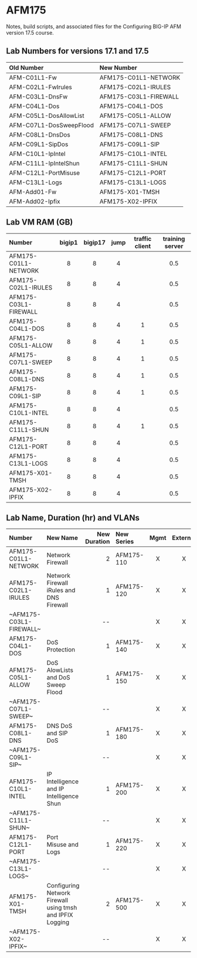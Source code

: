 # AFM175

Notes, build scripts, and associated files for the Configuring BIG-IP AFM version 17.5 course.

## Lab Numbers for versions 17.1 and 17.5

| Old Number              | New Number            |
| :---------------------- | :-------------------- |
| AFM-C01L1-Fw            | AFM175-C01L1-NETWORK  |
| AFM-C02L1-FwIrules      | AFM175-C02L1-IRULES   |
| AFM-C03L1-DnsFw         | AFM175-C03L1-FIREWALL |
| AFM-C04L1-Dos           | AFM175-C04L1-DOS      |
| AFM-C05L1-DosAllowList  | AFM175-C05L1-ALLOW    |
| AFM-C07L1-DosSweepFlood | AFM175-C07L1-SWEEP    |
| AFM-C08L1-DnsDos        | AFM175-C08L1-DNS      |
| AFM-C09L1-SipDos        | AFM175-C09L1-SIP      |
| AFM-C10L1-IpIntel       | AFM175-C10L1-INTEL    |
| AFM-C11L1-IpIntelShun   | AFM175-C11L1-SHUN     |
| AFM-C12L1-PortMisuse    | AFM175-C12L1-PORT     |
| AFM-C13L1-Logs          | AFM175-C13L1-LOGS     |
| AFM-Add01-Fw            | AFM175-X01-TMSH       |
| AFM-Add02-Ipfix         | AFM175-X02-IPFIX      |

## Lab VM RAM (GB)

| Number                | bigip1 | bigip17 | jump | traffic client | training server |
| :-------------------- | :----: | :-----: | :--: | :------------: | :-------------: |
| AFM175-C01L1-NETWORK  |   8    |    8    |  4   |                |       0.5       |
| AFM175-C02L1-IRULES   |   8    |    8    |  4   |                |       0.5       |
| AFM175-C03L1-FIREWALL |   8    |    8    |  4   |                |       0.5       |
| AFM175-C04L1-DOS      |   8    |    8    |  4   |       1        |       0.5       |
| AFM175-C05L1-ALLOW    |   8    |    8    |  4   |       1        |       0.5       |
| AFM175-C07L1-SWEEP    |   8    |    8    |  4   |       1        |       0.5       |
| AFM175-C08L1-DNS      |   8    |    8    |  4   |       1        |       0.5       |
| AFM175-C09L1-SIP      |   8    |    8    |  4   |       1        |       0.5       |
| AFM175-C10L1-INTEL    |   8    |    8    |  4   |                |       0.5       |
| AFM175-C11L1-SHUN     |   8    |    8    |  4   |       1        |       0.5       |
| AFM175-C12L1-PORT     |   8    |    8    |  4   |                |       0.5       |
| AFM175-C13L1-LOGS     |   8    |    8    |  4   |                |       0.5       |
| AFM175-X01-TMSH       |   8    |    8    |  4   |                |       0.5       |
| AFM175-X02-IPFIX      |   8    |    8    |  4   |                |       0.5       |

## Lab Name, Duration (hr) and VLANs

| Number                  | New Name                                                   | New Duration | New Series | Mgmt | External | Internal |
| :---------------------- | :--------------------------------------------------------- | -----------: | :--------- | :--: | :------: | :------: |
| AFM175-C01L1-NETWORK    | Network Firewall                                           |            2 | AFM175-110 |  X   |    X     |    X     |
| AFM175-C02L1-IRULES     | Network Firewall iRules and DNS Firewall                   |            1 | AFM175-120 |  X   |    X     |    X     |
| ~AFM175-C03L1-FIREWALL~ |                                                            |           -- |            |  X   |    X     |    X     |
| AFM175-C04L1-DOS        | DoS Protection                                             |            1 | AFM175-140 |  X   |    X     |    X     |
| AFM175-C05L1-ALLOW      | DoS AlowLists and DoS Sweep Flood                          |            1 | AFM175-150 |  X   |    X     |    X     |
| ~AFM175-C07L1-SWEEP~    |                                                            |           -- |            |  X   |    X     |    X     |
| AFM175-C08L1-DNS        | DNS DoS and SIP DoS                                        |            1 | AFM175-180 |  X   |    X     |    X     |
| ~AFM175-C09L1-SIP~      |                                                            |           -- |            |  X   |    X     |    X     |
| AFM175-C10L1-INTEL      | IP Intelligence and IP Intelligence Shun                   |            1 | AFM175-200 |  X   |    X     |    X     |
| ~AFM175-C11L1-SHUN~     |                                                            |           -- |            |  X   |    X     |    X     |
| AFM175-C12L1-PORT       | Port Misuse and Logs                                       |            1 | AFM175-220 |  X   |    X     |    X     |
| ~AFM175-C13L1-LOGS~     |                                                            |           -- |            |  X   |    X     |    X     |
| AFM175-X01-TMSH         | Configuring Network Firewall using tmsh and  IPFIX Logging |            2 | AFM175-500 |  X   |    X     |    X     |
| ~AFM175-X02-IPFIX~      |                                                            |           -- |            |  X   |    X     |    X     |
